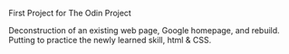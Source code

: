 First Project for The Odin Project

Deconstruction of an existing web page, Google homepage, and rebuild.
Putting to practice the newly learned skill, html & CSS.

